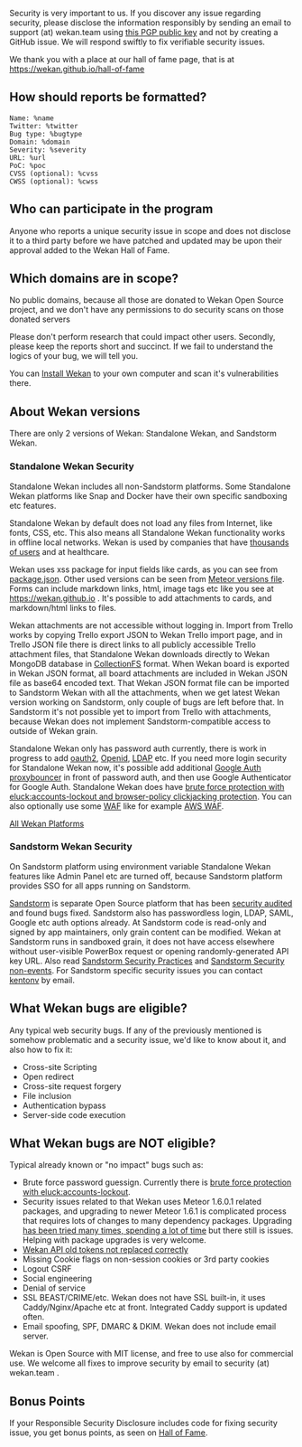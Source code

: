 Security is very important to us. If you discover any issue regarding security, please disclose
the information responsibly by sending an email to support (at) wekan.team using
[this PGP public key](support-at-wekan.team_pgp-publickey.asc) and not by
creating a GitHub issue. We will respond swiftly to fix verifiable security issues.

We thank you with a place at our hall of fame page, that is
at https://wekan.github.io/hall-of-fame

## How should reports be formatted?

```
Name: %name
Twitter: %twitter
Bug type: %bugtype
Domain: %domain
Severity: %severity
URL: %url
PoC: %poc
CVSS (optional): %cvss
CWSS (optional): %cwss
```

## Who can participate in the program

Anyone who reports a unique security issue in scope and does not disclose it to
a third party before we have patched and updated may be upon their approval
added to the Wekan Hall of Fame.

## Which domains are in scope?

No public domains, because all those are donated to Wekan Open Source project,
and we don't have any permissions to do security scans on those donated servers

Please don't perform research that could impact other users. Secondly, please keep
the reports short and succinct. If we fail to understand the logics of your bug, we will tell you.

You can [Install Wekan](https://github.com/wekan/wekan/releases) to your own computer
and scan it's vulnerabilities there.

## About Wekan versions

There are only 2 versions of Wekan: Standalone Wekan, and Sandstorm Wekan.

### Standalone Wekan Security

Standalone Wekan includes all non-Sandstorm platforms. Some Standalone Wekan platforms
like Snap and Docker have their own specific sandboxing etc features.

Standalone Wekan by default does not load any files from Internet, like fonts, CSS, etc.
This also means all Standalone Wekan functionality works in offline local networks.
Wekan is used by companies that have [thousands of users](https://github.com/wekan/wekan/wiki/AWS) and at healthcare.

Wekan uses xss package for input fields like cards, as you can see from
[package.json](https://github.com/wekan/wekan/blob/master/package.json). Other used versions can be seen from
[Meteor versions file](https://github.com/wekan/wekan/blob/master/.meteor/versions).
Forms can include markdown links, html, image tags etc like you see at https://wekan.github.io .
It's possible to add attachments to cards, and markdown/html links to files.

Wekan attachments are not accessible without logging in. Import from Trello works by copying
Trello export JSON to Wekan Trello import page, and in Trello JSON file there is direct links to all publicly
accessible Trello attachment files, that Standalone Wekan downloads directly to Wekan MongoDB database in
[CollectionFS](https://github.com/wekan/wekan/pull/875) format. When Wekan board is exported in
Wekan JSON format, all board attachments are included in Wekan JSON file as base64 encoded text.
That Wekan JSON format file can be imported to Sandstorm Wekan with all the attachments, when we get
latest Wekan version working on Sandstorm, only couple of bugs are left before that. In Sandstorm it's not
possible yet to import from Trello with attachments, because Wekan does not implement Sandstorm-compatible
access to outside of Wekan grain.

Standalone Wekan only has password auth currently, there is work in progress to add
[oauth2](https://github.com/wekan/wekan/pull/1578), [Openid](https://github.com/wekan/wekan/issues/538),
[LDAP](https://github.com/wekan/wekan/issues/119) etc. If you need more login security for Standalone Wekan now,
it's possible add additional [Google Auth proxybouncer](https://github.com/wekan/wekan/wiki/Let's-Encrypt-and-Google-Auth) in front of password auth, and then use Google Authenticator for Google Auth. Standalone Wekan does have [brute force protection with eluck:accounts-lockout and browser-policy clickjacking protection](https://github.com/wekan/wekan/blob/master/CHANGELOG.md#v080-2018-04-04-wekan-release). You can also optionally use some [WAF](https://en.wikipedia.org/wiki/Web_application_firewall)
like for example [AWS WAF](https://aws.amazon.com/waf/).

[All Wekan Platforms](https://github.com/wekan/wekan/wiki/Platforms)

### Sandstorm Wekan Security

On Sandstorm platform using environment variable Standalone Wekan features like Admin Panel etc are
turned off, because Sandstorm platform provides SSO for all apps running on Sandstorm. 

[Sandstorm](https://sandstorm.io) is separate Open Source platform that has been
[security audited](https://sandstorm.io/news/2017-03-02-security-review) and found bugs fixed.
Sandstorm also has passwordless login, LDAP, SAML, Google etc auth options already.
At Sandstorm code is read-only and signed by app maintainers, only grain content can be modified.
Wekan at Sandstorm runs in sandboxed grain, it does not have access elsewhere without user-visible
PowerBox request or opening randomly-generated API key URL.
Also read [Sandstorm Security Practices](https://docs.sandstorm.io/en/latest/using/security-practices/) and
[Sandstorm Security non-events](https://docs.sandstorm.io/en/latest/using/security-non-events/).
For Sandstorm specific security issues you can contact [kentonv](https://github.com/kentonv) by email. 

## What Wekan bugs are eligible?

Any typical web security bugs. If any of the previously mentioned is somehow problematic and
a security issue, we'd like to know about it, and also how to fix it:

- Cross-site Scripting
- Open redirect
- Cross-site request forgery
- File inclusion
- Authentication bypass
- Server-side code execution

## What Wekan bugs are NOT eligible?

Typical already known or "no impact" bugs such as:

- Brute force password guessign. Currently there is
  [brute force protection with eluck:accounts-lockout](https://github.com/wekan/wekan/blob/master/CHANGELOG.md#v080-2018-04-04-wekan-release).
- Security issues related to that Wekan uses Meteor 1.6.0.1 related packages, and upgrading to newer
  Meteor 1.6.1 is complicated process that requires lots of changes to many dependency packages.
  Upgrading [has been tried many times, spending a lot of time](https://github.com/meteor/meteor/issues/9609)
  but there still is issues. Helping with package upgrades is very welcome.
- [Wekan API old tokens not replaced correctly](https://github.com/wekan/wekan/issues/1437)
- Missing Cookie flags on non-session cookies or 3rd party cookies
- Logout CSRF
- Social engineering
- Denial of service
- SSL BEAST/CRIME/etc. Wekan does not have SSL built-in, it uses Caddy/Nginx/Apache etc at front.
  Integrated Caddy support is updated often.
- Email spoofing, SPF, DMARC & DKIM. Wekan does not include email server.

Wekan is Open Source with MIT license, and free to use also for commercial use.
We welcome all fixes to improve security by email to security (at) wekan.team .

## Bonus Points

If your Responsible Security Disclosure includes code for fixing security issue,
you get bonus points, as seen on [Hall of Fame](https://wekan.github.io/hall-of-fame).
